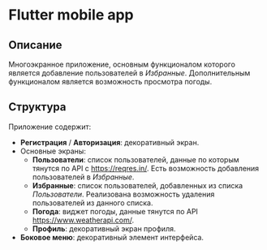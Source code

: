 # Flutter mobile app

## Описание

Многоэкранное приложение, основным функционалом которого является добавление пользователей в _Избранные_. Дополнительным функционалом является возможность просмотра погоды.

## Структура

Приложение содержит:
- **Регистрация** / **Авторизация**: декоративный экран.
- Основные экраны:
  - **Пользователи**: список пользователей, данные по которым тянутся по API с https://reqres.in/. Есть возможность добавления пользователей в _Избранные_.
  - **Избранные**: список пользователей, добавленных из списка _Пользователи_. Реализована возможность удаления пользователей из данного списка.
  - **Погода**: виджет погоды, данные тянутся по API https://www.weatherapi.com/.
  - **Профиль**: декоративный экран профиля.
- **Боковое меню**: декоративный элемент интерфейса.
